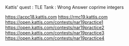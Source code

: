 Kattis' quest		: 	TLE
Tank				:	Wrong Answer
coprime integers

https://acpc18.kattis.com
https://rmc19.kattis.com
https://open.kattis.com/contests/nar19practice1
https://open.kattis.com/contests/nar19practice2
https://open.kattis.com/contests/nar19practice3
https://open.kattis.com/contests/nar19practice4

